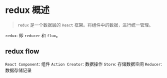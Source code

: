 # redux 概述

> `redux` 是一个数据层的 `React` 框架。将组件中的数据，进行统一管理。

`redux`: 即 `reducer` 和 `flux`。


## redux flow

`React Component`: 组件
`Action Creator`: 数据操作
`Store`: 存储数据空间
`Reducer`: 数据存储记录